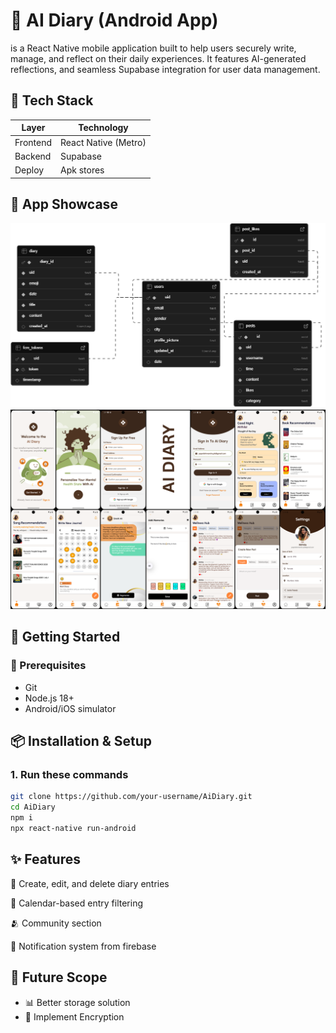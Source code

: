 # 📕 AI Diary (Android App)

is a React Native mobile application built to help users securely write, manage, and reflect on their daily experiences. It features AI-generated reflections, and seamless Supabase integration for user data management.

## 🧱 Tech Stack

| Layer    | Technology           |
| -------- | -------------------- |
| Frontend | React Native (Metro) |
| Backend  | Supabase             |
| Deploy   | Apk stores           |

## 📸 App Showcase

<img src="./Supabase_Schema.png" alt="" title="." width="600"/>
<img src="./App_Showcase.png" alt="" title="" width="600"/>

## 🚀 Getting Started

### 🔧 Prerequisites

- Git
- Node.js 18+
- Android/iOS simulator

## 📦 Installation & Setup

### 1. Run these commands

```bash
git clone https://github.com/your-username/AiDiary.git
cd AiDiary
npm i
npx react-native run-android
```

## ✨ Features

📝 Create, edit, and delete diary entries

📅 Calendar-based entry filtering

🫂 Community section

🔔 Notification system from firebase

## 🔮 Future Scope

- 📊 Better storage solution
- 🧠 Implement Encryption
